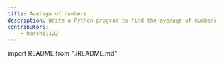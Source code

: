 ```yaml
---
title: Average of numbers
description: Write a Python program to find the average of numbers
contributors:
    - harshi1122
---
```


import README from "./README.md"

<README />